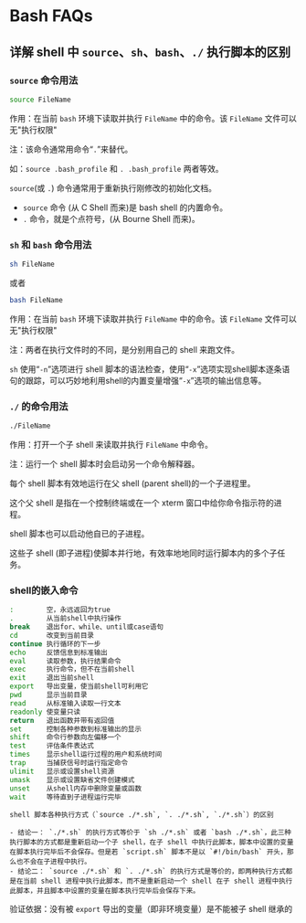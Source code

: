 # Bash FAQs

## 详解 shell 中 `source`、`sh`、`bash`、`./` 执行脚本的区别

### `source` 命令用法

```bash
source FileName
```

作用：在当前 `bash` 环境下读取并执行 `FileName` 中的命令。该 `FileName` 文件可以无"执行权限"

注：该命令通常用命令“`.`”来替代。

如：`source .bash_profile` 和 `. .bash_profile` 两者等效。

`source`(或 `.`) 命令通常用于重新执行刚修改的初始化文档。

- `source` 命令 (从 C Shell 而来)是 bash shell 的内置命令。
- `.` 命令，就是个点符号，(从 Bourne Shell 而来)。

### `sh` 和 `bash` 命令用法

```bash
sh FileName
```

或者

```bash
bash FileName
```

作用：在当前 `bash` 环境下读取并执行 `FileName` 中的命令。该 `FileName` 文件可以无"执行权限"

注：两者在执行文件时的不同，是分别用自己的 shell 来跑文件。

`sh` 使用“`-n`”选项进行 shell 脚本的语法检查，使用“`-x`”选项实现shell脚本逐条语句的跟踪，可以巧妙地利用shell的内置变量增强“`-x`”选项的输出信息等。

### `./` 的命令用法

```bash
./FileName
```

作用：打开一个子 shell 来读取并执行 `FileName` 中命令。

注：运行一个 shell 脚本时会启动另一个命令解释器。

每个 shell 脚本有效地运行在父 shell (parent shell)的一个子进程里。

这个父 shell 是指在一个控制终端或在一个 xterm 窗口中给你命令指示符的进程。

shell 脚本也可以启动他自已的子进程。

这些子 shell (即子进程)使脚本并行地，有效率地地同时运行脚本内的多个子任务。

### shell的嵌入命令

```bash
:        空，永远返回为true
.        从当前shell中执行操作
break    退出for、while、until或case语句
cd       改变到当前目录
continue 执行循环的下一步
echo     反馈信息到标准输出
eval     读取参数，执行结果命令
exec     执行命令，但不在当前shell
exit     退出当前shell
export   导出变量，使当前shell可利用它
pwd      显示当前目录
read     从标准输入读取一行文本
readonly 使变量只读
return   退出函数并带有返回值
set      控制各种参数到标准输出的显示
shift    命令行参数向左偏移一个
test     评估条件表达式
times    显示shell运行过程的用户和系统时间
trap     当捕获信号时运行指定命令
ulimit   显示或设置shell资源
umask    显示或设置缺省文件创建模式
unset    从shell内存中删除变量或函数
wait     等待直到子进程运行完毕
```

```{topic} 小结
shell 脚本各种执行方式（`source ./*.sh`, `. ./*.sh`, `./*.sh`）的区别

- 结论一： `./*.sh` 的执行方式等价于 `sh ./*.sh` 或者 `bash ./*.sh`，此三种执行脚本的方式都是重新启动一个子 shell，在子 shell 中执行此脚本，脚本中设置的变量在脚本执行完毕后不会保存。但是若 `script.sh` 脚本不是以 `#!/bin/bash` 开头，那么也不会在子进程中执行。
- 结论二： `source ./*.sh` 和 `. ./*.sh` 的执行方式是等价的，即两种执行方式都是在当前 shell 进程中执行此脚本，而不是重新启动一个 shell 在子 shell 进程中执行此脚本，并且脚本中设置的变量在脚本执行完毕后会保存下来。
```

验证依据：没有被 `export` 导出的变量（即非环境变量）是不能被子 shell 继承的
